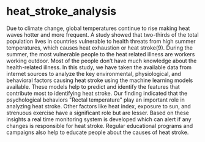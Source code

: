 # heat_stroke_analysis

Due to climate change, global temperatures continue to rise making heat waves hotter and more frequent. A study showed that two-thirds of the total population lives in countries vulnerable to health threats from high summer temperatures, which causes heat exhaustion or heat stroke(9). During the summer, the most vulnerable people to the heat related illness are workers working outdoor. Most of the people don’t have much knowledge about the health-related illness.
In this study, we have taken the available data from internet sources to analyze the key environmental, physiological, and behavioral factors causing heat stroke using the machine learning models available. These models help to predict and identify the features that contribute most to identifying heat stroke. Our finding indicated that the psychological behaviors "Rectal temperature" play an important role in analyzing heat stroke. Other factors like heat index, exposure to sun, and strenuous exercise have a significant role but are lesser.
Based on these insights a real time monitoring system is developed which can alert if any changes is responsible for heat stroke. Regular educational programs and campaigns also help to educate people about the causes of heat stroke. 

